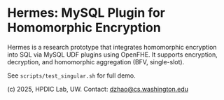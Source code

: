 # Hermes: MySQL Plugin for Homomorphic Encryption

Hermes is a research prototype that integrates homomorphic encryption into SQL
via MySQL UDF plugins using OpenFHE. It supports encryption, decryption, and
homomorphic aggregation (BFV, single-slot).

See `scripts/test_singular.sh` for full demo.

(c) 2025, HPDIC Lab, UW. Contact: dzhao@cs.washington.edu
